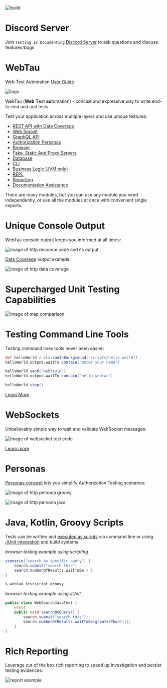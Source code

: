 ![build](https://github.com/testingisdocumenting/webtau/workflows/Build%20webtau/badge.svg)

# Discord Server

Join `Testing Is Documenting` [Discord Server](https://discord.gg/aEHbzXTX6N) to ask questions and discuss features/bugs

# WebTau

Web Test Automation [User Guide](https://testingisdocumenting.org/webtau/)

![logo](webtau-docs/znai/webtau-logo.png)

WebTau (**Web** **T**est **au**tomation) - concise and expressive way to write end-to-end and unit tests.

Test your application across multiple layers and use unique features:
* [REST API with Data Coverage](https://testingisdocumenting.org/webtau/getting-started/what-is-this/#rest-api)
* [Web Socket](https://testingisdocumenting.org/webtau/getting-started/what-is-this/#websocket)
* [GraphQL API](https://testingisdocumenting.org/webtau/getting-started/what-is-this/#graphql-api)
* [Authorization Personas](https://testingisdocumenting.org/webtau/getting-started/what-is-this/#persona)
* [Browser](https://testingisdocumenting.org/webtau/getting-started/what-is-this/#browser)
* [Fake, Static And Proxy Servers](https://testingisdocumenting.org/webtau/getting-started/what-is-this/#fake-static-and-proxy-servers)
* [Database](https://testingisdocumenting.org/webtau/getting-started/what-is-this/#database)
* [CLI](https://testingisdocumenting.org/webtau/getting-started/what-is-this/#cli)
* [Business Logic (JVM only)](https://testingisdocumenting.org/webtau/getting-started/what-is-this/#business-logic-jvm)
* [REPL](https://testingisdocumenting.org/webtau/getting-started/what-is-this/#repl)
* [Reporting](https://testingisdocumenting.org/webtau/getting-started/what-is-this/#reporting)
* [Documentation Assistance](https://testingisdocumenting.org/webtau/getting-started/what-is-this/#documentation-assistance)

There are many modules, but you can use any module you need independently, or use all the modules at once with convenient single imports.

# Unique Console Output 

WebTau console output keeps you informed at all times:

![image of http resource code and its output](webtau-docs/readme/live-price-http.png)

[Data Coverage](https://testingisdocumenting.org/webtau/HTTP/data-coverage) output example:

![image of http data coverage](webtau-docs/readme/http-data-coverage.png)

# Supercharged Unit Testing Capabilities

![image of map comparison](webtau-docs/readme/map-comparison-missing.png)

# Testing Command Line Tools 

Testing command lines tools never been easier:

```groovy
def helloWorld = cli.runInBackground("scripts/hello-world")
helloWorld.output.waitTo contain("enter your name")

helloWorld.send("webtau\n")
helloWorld.output.waitTo contain("hello webtau")

helloWorld.stop()
```

[Learn More](https://testingisdocumenting.org/webtau/cli/foreground-command)

# WebSockets

Unbelievably simple way to wait and validate WebSocket messages:

![image of websocket test code](webtau-docs/readme/websocket-output.png)

[Learn more](https://testingisdocumenting.org/webtau/web-socket/received-messages)
 
# Personas

[Personas concept](https://testingisdocumenting.org/webtau/persona/introduction) lets you simplify Authorization Testing scenarios:

![image of http persona groovy](webtau-docs/readme/http-persona-groovy.png)

![image of http persona java](webtau-docs/readme/http-persona-java.png)

# Java, Kotlin, Groovy Scripts

Tests can be written and [executed as scripts](https://testingisdocumenting.org/webtau/groovy-standalone-runner/introduction) via command line or using [JUnit integration](https://testingisdocumenting.org/webtau/junit5/getting-started) and build systems.

*browser testing example using scripting*
```groovy
scenario("search by specific query") {
    search.submit("search this")
    search.numberOfResults.waitToBe > 1
}

$ webtau testscript.groovy
```

*browser testing example using JUnit*
```java
public class WebSearchJavaTest {
    @Test
    public void searchByQuery() {
        search.submit("search this");
        search.numberOfResults.waitToBe(greaterThan(1));
    }
}
```

# Rich Reporting

Leverage out of the box rich reporting to speed up investigation and persist testing evidences:

![report example](https://testingisdocumenting.org/webtau/doc-artifacts/reports/report-crud-separated-http-calls.png)
